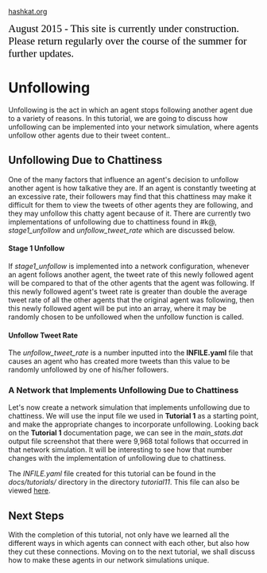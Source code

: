 [hashkat.org](http://hashkat.org)

<span style="color:black; font-family:Georgia; font-size:1.5em;">August 2015 - This site is currently under construction. Please return regularly over the course of the summer for further updates. </span>

# Unfollowing

Unfollowing is the act in which an agent stops following another agent due to a variety of reasons. In this tutorial, we are going to discuss how unfollowing can be implemented into your network simulation, where agents unfollow other agents due to their tweet content..

## Unfollowing Due to Chattiness

One of the many factors that influence an agent's decision to unfollow another agent is how talkative they are. If an agent is constantly tweeting at an excessive rate, their followers may find that this chattiness may make it difficult for them to view the tweets of other agents they are following, and they may unfollow this chatty agent because of it. There are currently two implementations of unfollowing due to chattiness found in #k@, *stage1_unfollow* and *unfollow_tweet_rate* which are discussed below.

#### Stage 1 Unfollow

If *stage1_unfollow* is implemented into a network configuration, whenever an agent follows another agent, the tweet rate of this newly followed agent will be compared to that of the other agents that the agent was following. If this newly followed agent's tweet rate is greater than double the average tweet rate of all the other agents that the original agent was following, then this newly followed agent will be put into an array, where it may be randomly chosen to be unfollowed when the unfollow function is called.

#### Unfollow Tweet Rate

The *unfollow_tweet_rate* is a number inputted into the **INFILE.yaml** file that causes an agent who has created more tweets than this value to be randomly unfollowed by one of his/her followers.

### A Network that Implements Unfollowing Due to Chattiness

Let's now create a network simulation that implements unfollowing due to chattiness. We will use the input file we used in **Tutorial 1** as a starting point, and make the appropriate changes to incorporate unfollowing. Looking back on the **Tutorial 1** documentation page, we can see in the *main_stats.dat* output file screenshot that there were 9,968 total follows that occurred in that network simulation. It will be interesting to see how that number changes with the implementation of unfollowing due to chattiness.

The *INFILE.yaml* file created for this tutorial can be found in the *docs/tutorials/* directory in the directory *tutorial11*. This file can also be viewed [here]().

## Next Steps

With the completion of this tutorial, not only have we learned all the different ways in which agents can connect with each other, but also how they cut these connections. Moving on to the next tutorial, we shall discuss how to make these agents in our network simulations unique.